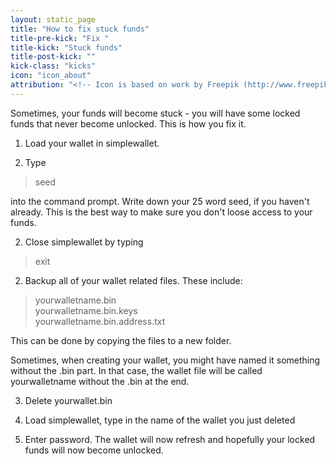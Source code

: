```yaml
---
layout: static_page
title: "How to fix stuck funds"
title-pre-kick: "Fix "
title-kick: "Stuck funds"
title-post-kick: ""
kick-class: "kicks"
icon: "icon_about"
attribution: "<!-- Icon is based on work by Freepik (http://www.freepik.com) and is licensed under Creative Commons BY 3.0 -->"
---
```


Sometimes, your funds will become stuck - you will have some locked funds that never become unlocked. This is how you fix it.

1. Load your wallet in simplewallet. 

1. Type

> seed

into the command prompt. Write down your 25 word seed, if you haven't already. This is the best way to make sure you don't loose access to your funds.

2. Close simplewallet by typing

> exit

2. Backup all of your wallet related files. These include:

> yourwalletname.bin  
> yourwalletname.bin.keys  
> yourwalletname.bin.address.txt  

This can be done by copying the files to a new folder. 

Sometimes, when creating your wallet, you might have named it something without the .bin part. In that case, the wallet file will be called yourwalletname without the .bin at the end.

3. Delete yourwallet.bin

4. Load simplewallet, type in the name of the wallet you just deleted

5. Enter password. The wallet will now refresh and hopefully your locked funds will now become unlocked. 

